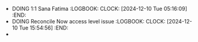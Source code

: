 - DOING 1:1 Sana Fatima
  :LOGBOOK:
  CLOCK: [2024-12-10 Tue 05:16:09]
  :END:
- DOING Reconcile Now access level issue
  :LOGBOOK:
  CLOCK: [2024-12-10 Tue 15:54:56]
  :END:
-